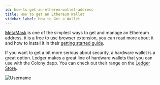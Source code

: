 ```yaml
---
id: how-to-get-an-etherem-wallet-address
title: How to get an Ethereum Wallet
sidebar_label: How to Get a Wallet
---
```


[MetaMask](https://metamask.io) is one of the simplest ways to get and manage an Ethereum address. it is a free to use browser extension, you can read more about it and how to install it in their [getting started guide](https://metamask.zendesk.com/hc/en-us/articles/360015489531-Getting-Started-With-MetaMask-Part-1-).



If you want to get a bit more serious about security, a hardware wallet is a great option. Ledger makes a great line of hardware wallets that you can use with the Colony dapp. You can check out their range on the [Ledger Store](https://shop.ledger.com/?r=b503c78c9e48).

![Username](assets/how-to-get-an-ethereum-wallet/1.jpg)
